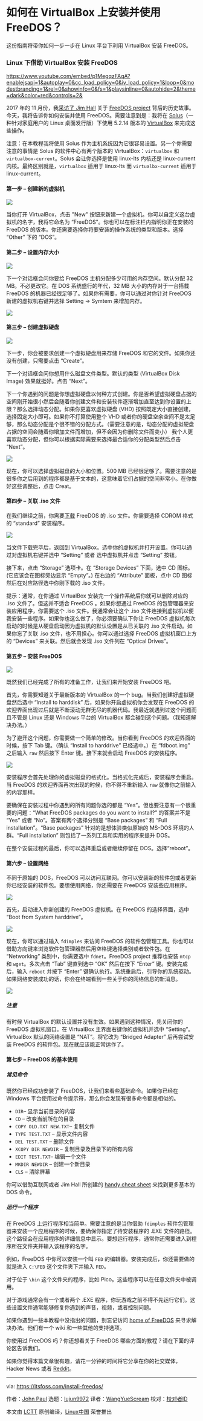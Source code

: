 
如何在 VirtualBox 上安装并使用 FreeDOS？
======
这份指南将带你如何一步一步在 Linux 平台下利用 VirtualBox 安装 FreeDOS。

### Linux 下借助 VirtualBox 安装 FreeDOS

<https://www.youtube.com/embed/p1MegqzFAqA?enablejsapi=1&autoplay=0&cc_load_policy=0&iv_load_policy=1&loop=0&modestbranding=1&rel=0&showinfo=0&fs=1&playsinline=0&autohide=2&theme=dark&color=red&controls=2&>

2017 年的 11 月份，我[采访了 Jim Hall][1] 关于 [FreeDOS project][2] 背后的历史故事。今天，我将告诉你如何安装并使用 FreeDOS。需要注意到是：我将在 [Solus][4]（一种针对家庭用户的 Linux 桌面发行版）下使用 5.2.14 版本的 [VirtualBox][3] 来完成这些操作。

注意：在本教程我将使用 Solus 作为主机系统因为它很容易设置。另一个你需要注意的事情是 Solus 的软件中心有两个版本的 VirtualBox：`virtualbox` 和 `virtualbox-current`。Solus 会让你选择是使用 linux-lts 内核还是 linux-current 内核。最终区别就是，`virtualbox` 适用于 linux-lts 而 `virtualbx-current` 适用于 linux-current。


#### 第一步 – 创建新的虚拟机

![][5]

当你打开 VirtualBox，点击 "New" 按钮来新建一个虚拟机。你可以自定义这台虚拟机的名字，我将它命名为 “FreeDOS”。你也可以在标注栏内指明你正在安装的 FreeDOS 的版本。你还需要选择你将要安装的操作系统的类型和版本。选择 “Other” 下的 “DOS”。 

#### 第二步 – 设置内存大小

![][6]

下一个对话框会问你要给 FreeDOS 主机分配多少可用的内存空间。默认分配 32 MB。不必更改它。在 DOS 系统盛行的年代，32 MB 大小的内存对于一台搭载 FreeDOS 的机器已经很足够了。如果你有需要，你可以通过对你针对 FreeDOS 新建的虚拟机右键并选择 Setting -> Symtem 来增加内存。

![][7]

#### 第三步 – 创建虚拟硬盘

![][8]

下一步，你会被要求创建一个虚拟硬盘用来存储 FreeDOS 和它的文件。如果你还没有创建，只需要点击 “Create”。

下一个对话框会问你想用什么磁盘文件类型。默认的类型 (VirtualBox Disk Image) 效果就挺好。点击 “Next”。

下一个你遇到的问题是你想虚拟硬盘以何种方式创建。你是否希望虚拟硬盘占据的空间刚开始很小然后会随着你创建文件和安装软件逐渐增加直至达到你设置的上限？那么选择动态分配。如果你更喜欢虚拟硬盘 (VHD) 按照既定大小直接创建，选择固定大小即可。如果你不打算使用整个 VHD 或者你的硬盘空余空间不是太足够，那么动态分配是个很不错的分配方式。（需要注意的是，动态分配的虚拟硬盘占据的空间会随着你增加文件而增加，但不会因为你删除文件而变小） 我个人更喜欢动态分配，但你可以根据实际需要来选择最合适你的分配类型然后点击 “Next”。

![][9]

现在，你可以选择虚拟磁盘的大小和位置。500 MB 已经很足够了。需要注意的是很多你之后用到的程序都是基于文本的，这意味着它们占据的空间非常小。在你做好这些调整后，点击 Creat。


#### 第四步 – 关联 .iso 文件

在我们继续之前，你需要[下载][10] FreeDOS 的 .iso 文件。你需要选择 CDROM 格式的 “standard” 安装程序。

![][11]

当文件下载完毕后，返回到 VirtualBox。选中你的虚拟机并打开设置。你可以通过对虚拟机右键并选中 “Setting” 或者 选中虚拟机并点击 “Setting” 按钮。

接下来，点击 “Storage” 选项卡。在 “Storage Devices” 下面，选中 CD 图标。(它应该会在图标旁边显示 “Empty”。) 在右边的 “Attribute” 面板，点中 CD 图标然后在对应路径选中你刚下载的 .iso 文件。

提示：通常，在你通过 VirtualBox 安装完一个操作系统后你就可以删除对应的 .iso 文件了。但这并不适合 FreeDOS 。如果你想通过 FreeDOS 的包管理器来安装应用程序，你需要这个 .iso 文件。我通常会让这个 .iso 文件连接到虚拟机以便我安装一些程序。如果你也这么做了，你必须要确认下你让  FreeDOS 虚拟机每次启动的时候是从硬盘启动因为虚拟机的默认设置是从已关联的 .iso 文件启动。如果你忘了关联 .iso 文件，也不用担心。你可以通过选择 FreeDOS 虚拟机窗口上方的 “Devices” 来关联。然后就会发现 .iso 文件列在 “Optical Drives”。


#### 第五步 – 安装 FreeDOS

![][12]

既然我们已经完成了所有的准备工作，让我们来开始安装 FreeDOS 吧。

首先，你需要知道关于最新版本的 VirtualBox 的一个 bug。当我们创建好虚拟硬盘然后选中 “Install to harddisk” 后，如果你开启虚拟机你会发现在 FreeDOS 的欢迎界面出现过后就是不断滚动无群无尽的机器代码。我最近就遇到过这个问题而且不管是 Linux 还是 Windows 平台的 VirtualBox 都会碰到这个问题。（我知道解决办法。）

为了避开这个问题，你需要做一个简单的修改。当你看到 FreeDOS 的欢迎界面的时候，按下 Tab 键。（确认 “Install to harddrive” 已经选中。）在 “fdboot.img” 之后输入 `raw` 然后按下 Enter 键。接下来就会启动 FreeDOS 的安装程序。

![][13]

安装程序会首先处理你的虚拟磁盘的格式化。当格式化完成后，安装程序会重启。当 FreeDOS 的欢迎界面再次出现的时候，你不得不重新输入 `raw` 就像你之前输入的内容那样。

要确保在安装过程中你遇到的所有问题你选的都是 “Yes”。但也要注意有一个很重要的问题：“What FreeDOS packages do you want to install?” 的答案并不是 “Yes” 或者 “No”。答案有两个选择分别是 “Base packages” 和 “Full installation”。“Base packages” 针对的是想体验类似原始的 MS-DOS 环境的人群。“Full installation” 则包括了一系列工具和实用的程序来提升 DOS。  

在整个安装过程的最后，你可以选择重启或者继续停留在 DOS。选择“reboot”。

#### 第六步 – 设置网络

不同于原始的 DOS，FreeDOS 可以访问互联网。你可以安装新的软件包或者更新你已经安装的软件包。要想使用网络，你还需要在 FreeDOS 安装些应用程序。

![][14]

首先，启动进入你新创建的 FreeDOS 虚拟机。在 FreeDOS 的选择界面，选中 “Boot from System harddrive”。

![][15]

现在，你可以通过输入 `fdimples` 来访问 FreeDOS 的软件包管理工具。你也可以借助方向键来浏览软件包管理器然后用空格键选择类别或者软件包。在 “Networking” 类别中，你需要选中 `fdnet`。FreeDOS project 推荐也安装 `mtcp` 和 `wget`。多次点击 “Tab” 键直到选中 “OK” 然后在按下 “Enter” 键。安装完成后，输入 `reboot` 并按下 “Enter” 键确认执行。系统重启后，引导你的系统驱动。如果网络安装成功的话，你会在终端看到一些关于你的网络信息的新消息。

![][16]

##### 注意

有时候 VirtualBox 的默认设置并没有生效。如果遇到这种情况，先关闭你的 FreeDOS 虚拟机窗口。在 VirtualBox 主界面右键你的虚拟机并选中 “Setting”。VirtualBox 默认的网络设置是 “NAT”。将它改为 “Bridged Adapter” 后再尝试安装 FreeDOS 的软件包。现在就应该能正常运作了。


#### 第七步 – FreeDOS 的基本使用

##### 常见命令

既然你已经成功安装了 FreeDOS，让我们来看些基础命令。如果你已经在 Windows 平台使用过命令提示符，那么你会发现有很多命令都是相似的。

  * `DIR`– 显示当前目录的内容
  * `CD` – 改变当前所在的目录
  * `COPY OLD.TXT NEW.TXT`– 复制文件
  * `TYPE TEST.TXT` – 显示文件内容
  * `DEL TEST.TXT` – 删除文件
  * `XCOPY DIR NEWDIR` – 复制目录及目录下的所有内容
  * `EDIT TEST.TXT`– 编辑一个文件
  * `MKDIR NEWDIR` – 创建一个新目录
  * `CLS` – 清除屏幕

你可以借助互联网或者 Jim Hall 所创建的 [handy cheat sheet][17] 来找到更多基本的 DOS 命令。 

##### 运行一个程序

在 FreeDOS 上运行程序相当简单。需要注意的是当你借助 `fdimples` 软件包管理器来安装一个应用程序的时候，要确保你指定了待安装程序的 .EXE 文件的路径。这个路径会在应用程序的详细信息中显示。要想运行程序，通常你还需要进入到程序所在文件夹并输入该程序的名字。

例如，FreeDOS 中你可以安装一个叫 `FED` 的编辑器。安装完成后，你还需要做的就是进入 `C:\FED` 这个文件夹下并输入 `FED`。 

对于位于 `\bin` 这个文件夹的程序，比如 Pico。这些程序可以在任意文件夹中被调用。

对于游戏通常会有一个或者两个 .EXE 程序，你玩游戏之前不得不先运行它们。这些设置文件通常能够修复你遇到的声音，视频，或者控制问题。

如果你遇到一些本教程中没指出的问题，别忘记访问 [home of FreeDOS][2] 来寻求解决办法。他们有一个 wiki 和一些其他的支持选项。

你使用过 FreeDOS 吗？你还想看关于 FreeDOS 哪些方面的教程？请在下面的评论区告诉我们。

如果你觉得本篇文章很有趣，请花一分钟的时间将它分享在你的社交媒体，Hacker News 或者 [Reddit][18]。

--------------------------------------------------------------------------------

via: https://itsfoss.com/install-freedos/

作者：[John Paul][a]
选题：[lujun9972](https://github.com/lujun9972)
译者：[WangYueScream](https://github.com/WangYueScream)
校对：[校对者ID](https://github.com/校对者ID)

本文由 [LCTT](https://github.com/LCTT/TranslateProject) 原创编译，[Linux中国](https://linux.cn/) 荣誉推出

[a]: https://itsfoss.com/author/john/
[1]:https://itsfoss.com/interview-freedos-jim-hall/
[2]:http://www.freedos.org/
[3]:https://www.virtualbox.org/
[4]:https://solus-project.com/home/
[5]:https://i2.wp.com/itsfoss.com/wp-content/uploads/2018/07/freedos-tutorial-1.jpg?w=787&ssl=1
[6]:https://i0.wp.com/itsfoss.com/wp-content/uploads/2018/07/freedos-tutorial-2.jpg?w=792&ssl=1
[7]:https://i2.wp.com/itsfoss.com/wp-content/uploads/2018/07/freedos-tutorial-3.jpg?w=797&ssl=1
[8]:https://i1.wp.com/itsfoss.com/wp-content/uploads/2018/07/freedos-tutorial-4.jpg?w=684&ssl=1
[9]:https://i1.wp.com/itsfoss.com/wp-content/uploads/2018/07/freedos-tutorial-6.jpg?w=705&ssl=1
[10]:http://www.freedos.org/download/
[11]:https://i0.wp.com/itsfoss.com/wp-content/uploads/2018/07/freedos-tutorial-7.jpg?w=800&ssl=1
[12]:https://i1.wp.com/itsfoss.com/wp-content/uploads/2018/07/freedos-tutorial-8.png?w=789&ssl=1
[13]:https://i1.wp.com/itsfoss.com/wp-content/uploads/2018/07/freedos-tutorial-9.png?w=748&ssl=1
[14]:https://i1.wp.com/itsfoss.com/wp-content/uploads/2018/07/freedos-tutorial-10.png?w=792&ssl=1
[15]:https://i2.wp.com/itsfoss.com/wp-content/uploads/2018/07/freedos-tutorial-11.png?w=739&ssl=1
[16]:https://i0.wp.com/itsfoss.com/wp-content/uploads/2018/07/freedos-tutorial-12.png?w=744&ssl=1
[17]:https://opensource.com/article/18/6/freedos-commands-cheat-sheet
[18]:http://reddit.com/r/linuxusersgroup
